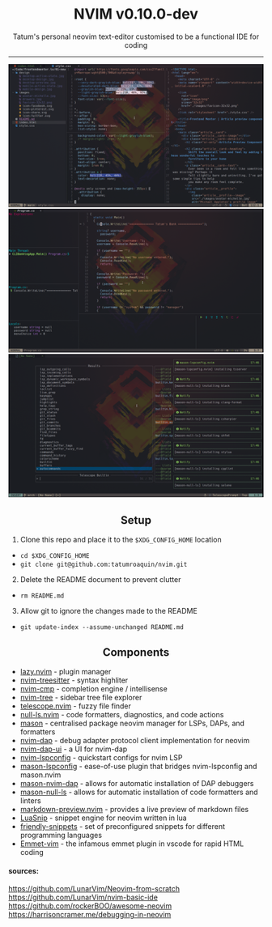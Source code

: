 <h1 align='center'>NVIM v0.10.0-dev</h1>

<div align='center'>
Tatum's personal neovim text-editor customised to be a functional IDE for coding
</div>

<hr />

<div align='center'>
<img src="./images/nvim-tree.png" alt="nvim-tree demo" />
<img src="./images/nvim-dap.png" alt="nvim-dap demo" />
<img src="./images/noice.png" alt="noice demo" />
</div>

<h2 align='center'>Setup</h2>

1. Clone this repo and place it to the `$XDG_CONFIG_HOME` location

* `cd $XDG_CONFIG_HOME`  
* `git clone git@github.com:tatumroaquin/nvim.git`

2. Delete the README document to prevent clutter

* `rm README.md`

3. Allow git to ignore the changes made to the README

* `git update-index --assume-unchanged README.md`

<h2 align='center'>Components</h2>

* [lazy.nvim](https://github.com/wbthomason/packer.nvim) - plugin manager
* [nvim-treesitter](https://github.com/nvim-treesitter/nvim-treesitter) - syntax highliter
* [nvim-cmp](https://github.com/hrsh7th/nvim-cmp) - completion engine / intellisense
* [nvim-tree](https://github.com/kyazdani42/nvim-tree.lua) - sidebar tree file explorer
* [telescope.nvim](https://github.com/nvim-telescope/telescope.nvim) - fuzzy file finder
* [null-ls.nvim](https://github.com/jose-elias-alvarez/null-ls.nvim) - code formatters, diagnostics, and code actions
* [mason](https://github.com/williamboman/mason.nvim) - centralised package neovim manager for LSPs, DAPs, and formatters
* [nvim-dap](https://github.com/mfussenegger/nvim-dap) - debug adapter protocol client implementation for neovim
* [nvim-dap-ui](https://github.com/rcarriga/nvim-dap-ui) - a UI for nvim-dap
* [nvim-lspconfig](https://github.com/neovim/nvim-lspconfig) - quickstart configs for nvim LSP
* [mason-lspconfig](https://github.com/williamboman/mason-lspconfig) - ease-of-use plugin that bridges nvim-lspconfig and mason.nvim
* [mason-nvim-dap](https://github.com/jay-babu/mason-nvim-dap.nvim) - allows for automatic installation of DAP debuggers
* [mason-null-ls](https://github.com/jay-babu/mason-null-ls.nvim) - allows for automatic installation of code formatters and linters
* [markdown-preview.nvim](https://github.com/iamcco/markdown-preview.nvim) - provides a live preview of markdown files
* [LuaSnip](https://github.com/L3MON4D3/LuaSnip) - snippet engine for neovim written in lua
* [friendly-snippets](https://github.com/rafamadriz/friendly-snippets) - set of preconfigured snippets for different programming languages
* [Emmet-vim](https://github.com/mattn/emmet-vim) - the infamous emmet plugin in vscode for rapid HTML coding

<!-- ### Completion -->
<!-- * [cmp-nvim-lsp](https://github.com/hrsh7th/cmp-nvim-lsp) -->
<!-- * [cmp-buffer](https://github.com/hrsh7th/cmp-buffer) -->
<!-- * [cmp-path](https://github.com/hrsh7th/cmp-path) -->
<!-- * [cmp-cmdline](https://github.com/hrsh7th/cmp-cmdline) -->
<!-- * [cmp_luasnip](https://github.com/saadparwaiz1/cmp_luasnip) -->

#### sources:
<https://github.com/LunarVim/Neovim-from-scratch>  
<https://github.com/LunarVim/nvim-basic-ide>  
<https://github.com/rockerBOO/awesome-neovim>  
<https://harrisoncramer.me/debugging-in-neovim>  
